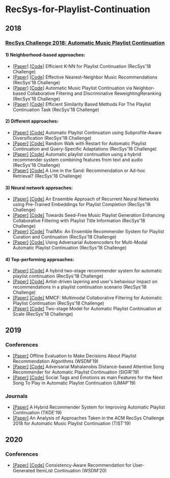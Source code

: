 # RecSys-for-Playlist-Continuation

## 2018
### [RecSys Challenge 2018: Automatic Music Playlist Continuation](http://www.recsyschallenge.com/2018/)
#### 1) Neighborhood-based approaches:
- [[Paper]](https://eprints.sztaki.hu/9560/1/Kelen_1_30347064_ny.pdf) [[Code]](https://github.com/proto-n/recsys-challenge-2018) Efficient K-NN for Playlist Continuation (RecSys'18 Challenge)
- [[Paper]](https://web-ainf.aau.at/pub/jannach/files/Workshop_RecSys_Challenge_2018.pdf) [[Code]](https://github.com/rn5l/rsc18) Effective Nearest-Neighbor Music Recommendations (RecSys'18 Challenge)
- [[Paper]](https://dl.acm.org/doi/10.1145/3267471.3267481) [[Code]](https://github.com/LauraBowenHe/Recsys-Spotify-2018-challenge) Automatic Music Playlist Continuation via Neighbor-based Collaborative Filtering and Discriminative ReweightingReranking (RecSys'18 Challenge) 
- [[Paper]](https://dl.acm.org/doi/10.1145/3267471.3267486) [[Code]](https://github.com/guglielmof/recsys_spt2018) Efficient Similarity Based Methods For The Playlist Continuation Task (RecSys'18 Challenge) 

#### 2) Different approaches:
- [[Paper]](https://www.insight-centre.org/sites/default/files/publications/kayabridgerecsyschallenge18.pdf) [[Code]](https://github.com/mesutkaya/SpotifyRecSysChallenge2018) Automatic Playlist Continuation using Subprofile-Aware Diversification (RecSys'18 Challenge)
- [[Paper]](https://dl.acm.org/doi/10.1145/3267471.3267483) [[Code]](https://github.com/TimovNiedek/recsys-random-walk) Random Walk with Restart for Automatic Playlist Continuation and Query-Specific Adaptations (RecSys'18 Challenge)
- [[Paper]](https://arxiv.org/pdf/1901.00450.pdf) [[Code]](https://github.com/andrebola/creative-recsys-cocoplaya) Automatic playlist continuation using a hybrid recommender system combining features from text and audio (RecSys'18 Challenge)
- [[Paper]](https://www.microsoft.com/en-us/research/uploads/prod/2018/07/recsys-challenge-2018-kallumadi.pdf) [[Code]](https://github.com/skallumadi/BachPropagate) A Line in the Sand: Recommendation or Ad-hoc Retrieval? (RecSys'18 Challenge)

#### 3) Neural network approaches:
- [[Paper]](http://www.eurecom.fr/en/publication/5690/download/data-publi-5690.pdf) [[Code]](https://github.com/xing-zhao/RecSys-Challenge-2018-Trailmix) An Ensemble Approach of Recurrent Neural Networks using Pre-Trained Embeddings for Playlist Completion (RecSys'18 Challenge)
- [[Paper]](https://dl.acm.org/doi/10.1145/3267471.3267484) [[Code]](https://github.com/D2KLab/recsys18_challenge) Towards Seed-Free Music Playlist Generation Enhancing Collaborative Filtering with Playlist Title Information (RecSys'18 Challenge)
- [[Paper]](http://people.tamu.edu/~zhaoxing623/publications/XZ_TrailMix.pdf) [[Code]](https://github.com/eldrin/recsys18-spotify-spotif-ai) TrailMix: An Ensemble Recommender System for Playlist Curation and Continuation (RecSys'18 Challenge)
- [[Paper]](https://zenodo.org/record/1455214/files/Vagliano-et-al-Using-Adversarial-Autoencoders-for-Multi-Modal-Automatic-Playlist-Continuation.pdf?download=1) [[Code]](https://github.com/lgalke/mpd-aae-recommender) Using Adversarial Autoencoders for Multi-Modal Automatic Playlist Continuation (RecSys'18 Challenge)

#### 4) Top-performing approaches:
- [[Paper]](https://dl.acm.org/doi/10.1145/3267471.3267488) [[Code]](https://github.com/VasiliyRubtsov/recsys2018) A hybrid two-stage recommender system for automatic playlist continuation (RecSys'18 Challenge)
- [[Paper]](https://dl.acm.org/doi/10.1145/3267471.3267475) [[Code]](https://github.com/tmscarla/spotify-recsys-challenge) Artist-driven layering and user's behaviour impact on recommendations in a playlist continuation scenario (RecSys'18 Challenge)
- [[Paper]](https://dl.acm.org/doi/10.1145/3267471.3267482) [[Code]](https://github.com/hojinYang/spotify_recSys_challenge_2018) MMCF: Multimodal Collaborative Filtering for Automatic Playlist Continuation (RecSys'18 Challenge)
- [[Paper]](http://www.cs.toronto.edu/~mvolkovs/recsys2018_challenge.pdf) [[Code]](https://github.com/layer6ai-labs/RecSys2018) Two-stage Model for Automatic Playlist Continuation at Scale (RecSys'18 Challenge)


## 2019
### Conferences
- [[Paper]](http://pchandar.github.io/static/Gruson2019-a2c9a8576182dcb33019d20a7c7a51b7.pdf) Offline Evaluation to Make Decisions About Playlist Recommendation Algorithms (WSDM'19)
- [[Paper]](http://web.cs.wpi.edu/~kmlee/pubs/tran19sigir.pdf) [[Code]](https://github.com/thanhdtran/MASR) Adversarial Mahalanobis Distance-based Attentive Song Recommender for Automatic Playlist Continuation (SIGIR'19)
- [[Paper]](https://dl.acm.org/doi/abs/10.1145/3314183.3323455) [[Code]](https://github.com/marcopoli/PLACeBo) Social Tags and Emotions as main Features for the Next Song To Play in Automatic Playlist Continuation (UMAP'19)

### Journals
- [[Paper]](https://www.researchgate.net/publication/337117573_A_Hybrid_Recommender_System_for_Improving_Automatic_Playlist_Continuation) A Hybrid Recommender System for Improving Automatic Playlist Continuation (TKDE'19)
- [[Paper]](https://arxiv.org/pdf/1810.01520) An Analysis of Approaches Taken in the ACM RecSys Challenge 2018 for Automatic Music Playlist Continuation (TIST'19)

## 2020
### Conferences
- [[Paper]](http://people.tamu.edu/~yunhe/pubs/WSDM2020.pdf) [[Code]](https://github.com/heyunh2015/ListContinuation_WSDM2020) Consistency-Aware Recommendation for User-Generated ItemList Continuation (WSDM'20)
